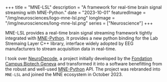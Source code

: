 +++
title = "MNE-LSL"
description = "A framework for real-time brain signal streaming with MNE-Python."
date = "2023-10-01"
featuredImage = "/img/neurosciences/logo-mne-lsl.png"
longImage = "/img/neurosciences/long-mne-lsl.png"
series = ["Neuroscience"]
+++

MNE-LSL provides a real-time brain signal streaming framework tightly integrated with
[MNE-Python](https://mne.tools). It provides a new python binding for the Lab Stremaing
Layer C++ library, interface widely adopted by EEG manufacturers to stream acquisition
data in real-time.

I took over [NeuroDecode](https://github.com/dbdq/neurodecode), a project initially
developed by the [Fondation Campus Biotech Geneva](https://hnp.fcbg.ch/) and transformed
it into a software benefitting from the robust and well-used
[MNE-Python](https://mne.tools) API. The project was rebranded into `MNE-LSL` and joined
the MNE ecosystem in October 2023.
